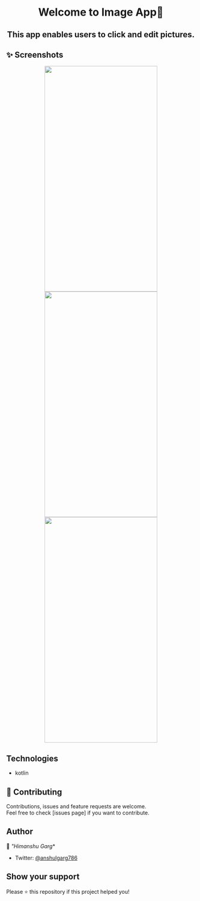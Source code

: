 
<h1 align="center">Welcome to Image App👋</h1>
<h2 align="center"> This app enables users to click and edit pictures.</h2>

## ✨ Screenshots
<p align="center">

<img src="https://user-images.githubusercontent.com/33326079/140607432-9f83f207-f1e9-4af4-8d88-e6987d243471.PNG" height="600" width="300" >
<img src="https://user-images.githubusercontent.com/33326079/140607441-ba9a463e-4058-46e8-9fa8-f48f6923d06c.PNG" height="600" width="300" >
<img src="https://user-images.githubusercontent.com/33326079/140607474-aff0eb80-3098-40b5-bbee-70599b844abc.PNG" height="600" width="300" >
</p>
	
	
## Technologies
- kotlin
	
## 🤝 Contributing

Contributions, issues and feature requests are welcome.<br />
Feel free to check [issues page] if you want to contribute.<br />


## Author

👤 *"Himanshu Garg**

- Twitter: [@anshulgarg786](https://twitter.com/anshulgarg786)

## Show your support

Please ⭐️ this repository if this project helped you!


